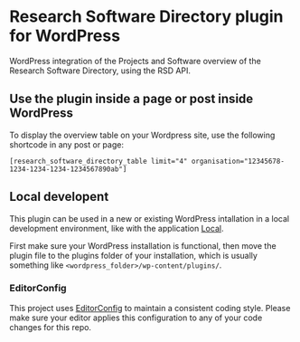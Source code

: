 # Research Software Directory plugin for WordPress

WordPress integration of the Projects and Software overview of the Research Software Directory, using the RSD API.

## Use the plugin inside a page or post inside WordPress

To display the overview table on your Wordpress site, use the following shortcode in any post or page:
```shell
[research_software_directory_table limit="4" organisation="12345678-1234-1234-1234-1234567890ab"]
```

## Local developent

This plugin can be used in a new or existing WordPress intallation in a local development environment, like with the application [Local](https://localwp.com/).

First make sure your WordPress installation is functional, then move the plugin file to the plugins folder of your installation, which is usually something like `<wordpress_folder>/wp-content/plugins/`.

### EditorConfig

This project uses [EditorConfig](https://editorconfig.org/) to maintain a consistent coding style. Please make sure your editor applies this configuration to any of your code changes for this repo.
